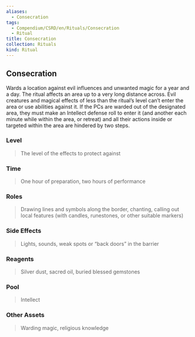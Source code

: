 ```yaml
---
aliases:
  - Consecration
tags:
  - Compendium/CSRD/en/Rituals/Consecration
  - Ritual
title: Consecration
collection: Rituals
kind: Ritual
---
```

## Consecration  
Wards a location against evil influences and unwanted magic for a year and a day. The ritual affects an area up to a very long distance across. Evil creatures and magical effects of less than the ritual’s level can’t enter the area or use abilities against it. If the PCs are warded out of the designated area, they must make an Intellect defense roll to enter it (and another each minute while within the area, or retreat) and all their actions inside or targeted within the area are hindered by two steps.   
### Level   
>The level of the effects to protect against   
### Time   
>One hour of preparation, two hours of performance   
### Roles   
>Drawing lines and symbols along the border, chanting, calling out local features (with candles, runestones, or other suitable markers)   
### Side Effects   
>Lights, sounds, weak spots or “back doors” in the barrier   
### Reagents   
>Silver dust, sacred oil, buried blessed gemstones   
### Pool   
>Intellect   
### Other Assets   
>Warding magic, religious knowledge   
  
